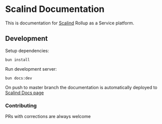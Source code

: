 # Scalind Documentation

This is documentation for [Scalind](https://scalind.com/) Rollup as a Service platform.

## Development

Setup dependencies:
```
bun install
```
Run development server:
```
bun docs:dev
```
On push to master branch the documentation is automatically deployed to [Scalind Docs page](https://docs.scalind.com/)

### Contributing
PRs with corrections are always welcome
